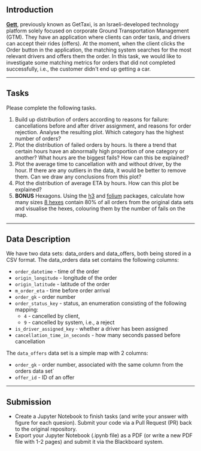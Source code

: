 ## Introduction

**[Gett](https://www.gett.com/)**, previously known as GetTaxi, is an Israeli-developed technology platform solely focused on corporate Ground Transportation Management (GTM). They have an application where clients can order taxis, and drivers can accept their rides (offers). At the moment, when the client clicks the Order button in the application, the matching system searches for the most relevant drivers and offers them the order. In this task, we would like to investigate some matching metrics for orders that did not completed successfully, i.e., the customer didn't end up getting a car.

---

## Tasks
Please complete the following tasks.
1. Build up distribution of orders according to reasons for failure: cancellations before and after driver assignment, and reasons for order rejection. Analyse the resulting plot. Which category has the highest number of orders?
2. Plot the distribution of failed orders by hours. Is there a trend that certain hours have an abnormally high proportion of one category or another? What hours are the biggest fails? How can this be explained?
3. Plot the average time to cancellation with and without driver, by the hour. If there are any outliers in the data, it would be better to remove them. Can we draw any conclusions from this plot?
4. Plot the distribution of average ETA by hours. How can this plot be explained?
5. **BONUS** Hexagons. Using the [h3](https://github.com/uber/h3-py) and [folium](https://python-visualization.github.io/folium/latest/) packages, calculate how many sizes [8 hexes](https://h3geo.org/#/documentation/core-library/resolution-table) contain 80% of all orders from the original data sets and visualise the hexes, colouring them by the number of fails on the map.

---

## Data Description
We have two data sets: data_orders and data_offers, both being stored in a CSV format. The data_orders data set contains the following columns:

- `order_datetime` - time of the order
- `origin_longitude` - longitude of the order
- `origin_latitude` - latitude of the order
- `m_order_eta` - time before order arrival
- `order_gk` - order number
- `order_status_key` - status, an enumeration consisting of the following mapping:
  - `4` - cancelled by client,
  - `9` - cancelled by system, i.e., a reject
- `is_driver_assigned_key` - whether a driver has been assigned
- `cancellation_time_in_seconds` - how many seconds passed before cancellation

The `data_offers` data set is a simple map with 2 columns:

- `order_gk` - order number, associated with the same column from the orders data set`
- `offer_id` - ID of an offer

---

## Submission
- Create a Jupyter Notebook to finish tasks (and write your answer with figure for each quesion). Submit your code via a Pull Request (PR) back to the original repository.
- Export your Jupyter Notebook (.ipynb file) as a PDF (or write a new PDF file with 1-2 pages) and submit it via the Blackboard system.
